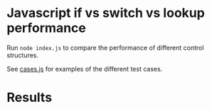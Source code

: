 # Javascript if vs switch vs lookup performance

Run `node index.js` to compare the performance of different control structures.

See [cases.js](cases.js) for examples of the different test cases.

# Results


